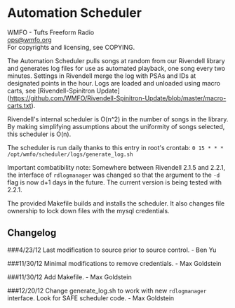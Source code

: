 Automation Scheduler
====================

WMFO - Tufts Freeform Radio  
ops@wmfo.org  
For copyrights and licensing, see COPYING.  

The Automation Scheduler pulls songs at random from our Rivendell library and
generates log files for use as automated playback, one song every two minutes.
Settings in Rivendell merge the log with PSAs and IDs at designated points in
the hour. Logs are loaded and unloaded using macro carts, see
[Rivendell-Spinitron
Update] (https://github.com/WMFO/Rivendell-Spinitron-Update/blob/master/macro-carts.txt).

Rivendell's internal scheduler is O(n^2) in the number of songs in the library.
By making simplifying assumptions about the uniformity of songs selected, this
scheduler is O(n).

The scheduler is run daily thanks to this entry in root's crontab:
`0 15 * * * /opt/wmfo/scheduler/logs/generate_log.sh`

Important combatibility note: Somewhere between Rivendell 2.1.5 and 2.2.1, the
interface of `rdlogmanager` was changed so that the argument to the `-d` flag
is now d+1 days in the future. The current version is being tested with 2.2.1.

The provided Makefile builds and installs the scheduler. It also changes file
ownership to lock down files with the mysql credentials.

Changelog
---------
###4/23/12
Last modification to source prior to source control. - Ben Yu

###11/30/12
Minimal modifications to remove credentials. - Max Goldstein

###11/30/12
Add Makefile. - Max Goldstein

###12/20/12
Change generate_log.sh to work with new `rdlogmanager` interface. Look for SAFE scheduler code. - Max Goldstein

